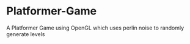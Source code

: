 # Platformer-Game
A Platformer Game using OpenGL which uses perlin noise to randomly generate levels
